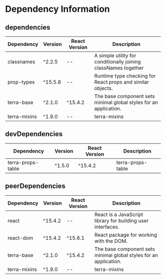 # Dependency Information

## dependencies
| Dependency | Version | React Version | Description |
|-|-|-|-|
| classnames | ^2.2.5 | -- | A simple utility for conditionally joining classNames together |
| prop-types | ^15.5.8 | -- | Runtime type checking for React props and similar objects. |
| terra-base | ^2.1.0 | ^15.4.2 | The base component sets minimal global styles for an application. |
| terra-mixins | ^1.9.0 | -- | terra-mixins |

## devDependencies
| Dependency | Version | React Version | Description |
|-|-|-|-|
| terra-props-table | ^1.5.0 | ^15.4.2 | terra-props-table |

## peerDependencies
| Dependency | Version | React Version | Description |
|-|-|-|-|
| react | ^15.4.2 | -- | React is a JavaScript library for building user interfaces. |
| react-dom | ^15.4.2 | ^15.6.1 | React package for working with the DOM. |
| terra-base | ^2.1.0 | ^15.4.2 | The base component sets minimal global styles for an application. |
| terra-mixins | ^1.9.0 | -- | terra-mixins |
